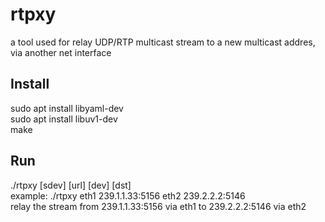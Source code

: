 # rtpxy

a tool used for relay UDP/RTP multicast stream to a new multicast addres, via another net interface 


## Install
sudo apt install libyaml-dev  
sudo apt install libuv1-dev  
make  

## Run
./rtpxy [sdev] [url] [dev] [dst]   
example: ./rtpxy eth1 239.1.1.33:5156 eth2 239.2.2.2:5146   
relay the stream from 239.1.1.33:5156 via eth1  to 239.2.2.2:5146 via eth2   
